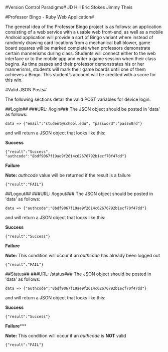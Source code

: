 #Version Control Paradigms#
JD Hill
Eric Stokes
Jimmy Theis

#Professor Bingo - Ruby Web Application#

The general idea of the Professor Bingo project is as follows: an application consisting of a web service with a usable web front-end, as well as a mobile Android application will provide a sort of Bingo variant where instead of randomly drawing card locations from a mechanical ball blower, game board squares will be marked complete when professors demonstrate certain mannerisms during class. Students will connect either to the web interface or to the mobile app and enter a game session when their class begins. As time passes and their professor demonstrates his or her mannerisms, students will mark their game boards until one of them achieves a Bingo. This student’s account will be credited with a score for this win.

#Valid JSON Posts#

The following sections detail the valid POST variables for device login.

##Login##
###URL: /login###
The JSON object should be posted in 'data' as follows:

    data => {"email":"student@school.edu", "password":"passw0rd"}

and will return a JSON object that looks like this:

__Success__

    {"result":"Success", "authcode":"8bdf9067f19ae9f2614c62676792b1ecf70f47dd"}

__Failure__

__Note:__ _authcode_ value will be returned if the result is a failure

    {"result":"FAIL"}


##Logout##
###URL: /logout###
The JSON object should be posted in 'data' as follows:

    data => {"authcode":"8bdf9067f19ae9f2614c62676792b1ecf70f47dd"}

and will return a JSON object that looks like this:

__Success__

    {"result":"Success"}

__Failure__

__Note:__ This condition will occur if an _authcode_ has already been logged out 

    {"result":"FAIL"}
    
##Status##
###URL: /status###
The JSON object should be posted in 'data' as follows:

    data => {"authcode":"8bdf9067f19ae9f2614c62676792b1ecf70f47dd"}

and will return a JSON object that looks like this:

__Success__

    {"result":"Success"}

__Failure__\*\*\*

__Note:__ This condition will occur if an _authcode_ is __NOT__ valid

    {"result":"FAIL"}
